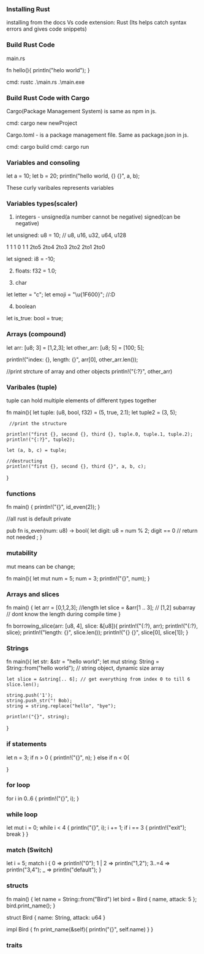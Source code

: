 ### Installing Rust

installing from the docs
Vs code extension: Rust (Its helps catch syntax errors and gives code snippets)

### Build Rust Code

main.rs

fn hello(){
println("helo world");
}

cmd: rustc .\main.rs
.\main.exe

### Build Rust Code with Cargo

Cargo(Package Management System) is same as npm in js.

cmd: cargo new newProject

Cargo.toml - is a package management file. Same as package.json in js.

cmd: cargo build
cmd: cargo run

### Variables and consoling

let a = 10;
let b = 20;
println("hello world, {} {}", a, b);

These curly varibales represents variables

### Variables types(scaler)

1. integers - unsigned(a number cannot be negative)
   signed(can be negative)

let unsigned: u8 = 10;
// u8, u16, u32, u64, u128

1 1 1 0 1 1
2to5 2to4 2to3 2to2 2to1 2to0

let signed: i8 = -10;

2. floats: f32 = 1.0;

3. char

let letter = "c";
let emoji = "\u{1F600}"; //:D

4. boolean

let is_true: bool = true;

### Arrays (compound)

let arr: [u8; 3] = [1,2,3];
let other_arr: [u8; 5] = [100; 5];

println!("index: {}, length: {}", arr[0], other_arr.len());

//print strcture of array and other objects
println!("{:?}", other_arr)

### Varibales (tuple)

tuple can hold multiple elements of different types together

fn main(){
let tuple: (u8, bool, f32) = (5, true, 2.1);
let tuple2 = (3, 5);

     //print the structure

    println!("first {}, second {}, third {}, tuple.0, tuple.1, tuple.2);
    println!("{:?}", tuple2);

    let (a, b, c) = tuple;

    //destructing
    println!("first {}, second {}, third {}", a, b, c);

}


### functions

fn main() {
    println!("{}", id_even(2));
}

//all rust is default private

pub fn is_even(num: u8) -> bool{
    let digit: u8 = num % 2;
    digit == 0 // return not needed ;
}

### mutability

mut means can be change;

fn main(){
    let mut num = 5;
    num = 3;
    println!("{}", num);
}

### Arrays and slices

fn main() {
    let arr = [0,1,2,3]; //length
    let slice = &arr[1 .. 3]; // [1,2] subarray // dont know the length during compile time
}

fn borrowing_slice(arr: [u8, 4], slice: &[u8]){
    println!("{:?}, arr);
    println!("{:?}, slice);
    println!("length: {}", slice.len());
    println!("{} {}", slice[0], slice[1]);
}


### Strings

fn main(){
    let str: &str = "hello world"; 
    let mut string: String = String::from("hello world"); // string object, dynamic size array

    let slice = &string[.. 6]; // get everything from index 0 to till 6
    slice.len();

    string.push('1');
    string.push_str("! Bob);
    string = string.replace("hello", "bye");

    println!("{}", string);

}

### if statements

let n = 3;
if n > 0 {
    println!("{}", n);
} else if n < 0{

}

### for loop

for i in 0..6 {
    println!("{}", i);
}


### while loop

let mut i = 0;
while i < 4 {
    println("{}", i);
    i += 1;
    if i == 3 {
        println!("exit");
        break
    }
}

### match (Switch)

let i = 5;
match i {
    0 => println!("0");
    1 | 2 => println("1,2");
    3..=4 => println("3,4");
    _ => println("default");
}


### structs

fn main() {
    let name = String::from("Bird")
    let bird = Bird { name, attack: 5 };
    bird.print_name();
}

struct Bird {
    name: String, 
    attack: u64
}

impl Bird {
    fn print_name(&self){
        println("{}", self.name)
    }
}

### traits

